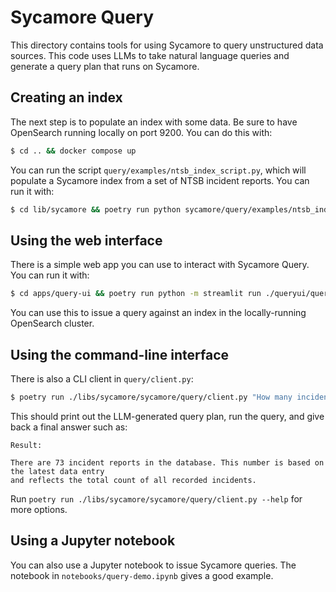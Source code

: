 # Sycamore Query

This directory contains tools for using Sycamore to query unstructured data sources.
This code uses LLMs to take natural language queries and generate a query plan that runs on
Sycamore.

## Creating an index

The next step is to populate an index with some data. Be sure to have OpenSearch
running locally on port 9200. You can do this with:

```bash
$ cd .. && docker compose up
```

You can run the script `query/examples/ntsb_index_script.py`, which will populate a Sycamore
index from a set of NTSB incident reports. You can run it with:

```bash
$ cd lib/sycamore && poetry run python sycamore/query/examples/ntsb_index_script.py
```

## Using the web interface

There is a simple web app you can use to interact with Sycamore Query. You can run it with:

```bash
$ cd apps/query-ui && poetry run python -m streamlit run ./queryui/queryui.py
```

You can use this to issue a query against an index in the locally-running OpenSearch cluster.

## Using the command-line interface

There is also a CLI client in `query/client.py`:

```bash
$ poetry run ./libs/sycamore/sycamore/query/client.py "How many incident reports are there?"
```

This should print out the LLM-generated query plan, run the query, and give back a final
answer such as:

```
Result:

There are 73 incident reports in the database. This number is based on the latest data entry
and reflects the total count of all recorded incidents.
```

Run `poetry run ./libs/sycamore/sycamore/query/client.py --help` for more options.

## Using a Jupyter notebook

You can also use a Jupyter notebook to issue Sycamore queries. The notebook in `notebooks/query-demo.ipynb`
gives a good example.
